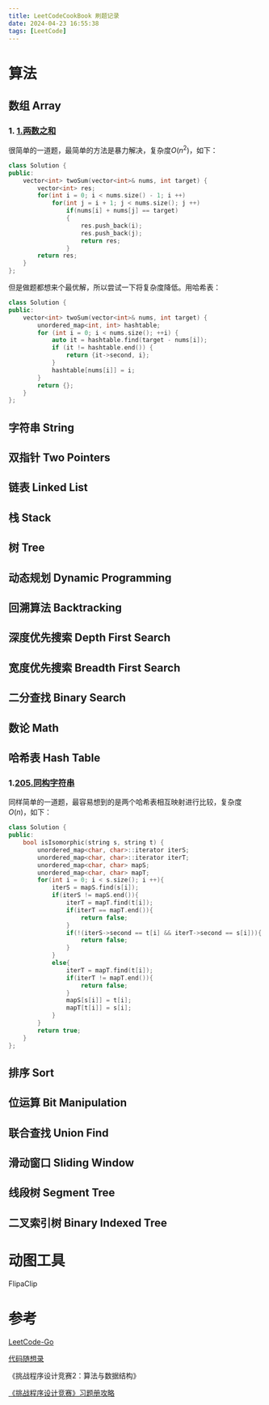 ```yaml
---
title: LeetCodeCookBook 刷题记录
date: 2024-04-23 16:55:38
tags: [LeetCode]
---
```


# 算法

## 数组 Array
### 1. [1.两数之和](https://leetcode.cn/problems/two-sum/)
很简单的一道题，最简单的方法是暴力解决，复杂度$O(n^2)$，如下：
```c++
class Solution {
public:
    vector<int> twoSum(vector<int>& nums, int target) {
        vector<int> res;
        for(int i = 0; i < nums.size() - 1; i ++)
            for(int j = i + 1; j < nums.size(); j ++)
                if(nums[i] + nums[j] == target)
                {
                    res.push_back(i);
                    res.push_back(j);
                    return res;
                }
        return res;
    }
};
```
但是做题都想来个最优解，所以尝试一下将复杂度降低。用哈希表：
```C++
class Solution {
public:
    vector<int> twoSum(vector<int>& nums, int target) {
        unordered_map<int, int> hashtable;
        for (int i = 0; i < nums.size(); ++i) {
            auto it = hashtable.find(target - nums[i]);
            if (it != hashtable.end()) {
                return {it->second, i};
            }
            hashtable[nums[i]] = i;
        }
        return {};
    }
};
```

## 字符串 String



## 双指针 Two Pointers



## 链表 Linked List



## 栈 Stack



## 树 Tree



## 动态规划 Dynamic Programming



## 回溯算法 Backtracking



## 深度优先搜索 Depth First Search



## 宽度优先搜索 Breadth First Search



## 二分查找 Binary Search



## 数论 Math



## 哈希表 Hash Table
### 1.[205.同构字符串](https://leetcode.cn/problems/isomorphic-strings/description/)
同样简单的一道题，最容易想到的是两个哈希表相互映射进行比较，复杂度$O(n)$，如下：
```c++
class Solution {
public:
    bool isIsomorphic(string s, string t) {
        unordered_map<char, char>::iterator iterS;
        unordered_map<char, char>::iterator iterT;
        unordered_map<char, char> mapS;
        unordered_map<char, char> mapT;
        for(int i = 0; i < s.size(); i ++){
            iterS = mapS.find(s[i]);
            if(iterS != mapS.end()){
                iterT = mapT.find(t[i]);
                if(iterT == mapT.end()){
                    return false;
                }
                if(!(iterS->second == t[i] && iterT->second == s[i])){
                    return false;
                }
            }
            else{
                iterT = mapT.find(t[i]);
                if(iterT != mapT.end()){
                    return false;
                }
                mapS[s[i]] = t[i];
                mapT[t[i]] = s[i];
            }
        }
        return true;
    }
};
```


## 排序 Sort



## 位运算 Bit Manipulation



## 联合查找 Union Find



## 滑动窗口 Sliding Window



## 线段树 Segment Tree



## 二叉索引树 Binary Indexed Tree

# 动图工具
FlipaClip

# 参考

[LeetCode-Go](https://github.com/halfrost/LeetCode-Go)

[代码随想录](https://www.programmercarl.com/)

《挑战程序设计竞赛2：算法与数据结构》

[《挑战程序设计竞赛》习题册攻略 ](https://github.com/yogykwan/acm-challenge-workbook)



